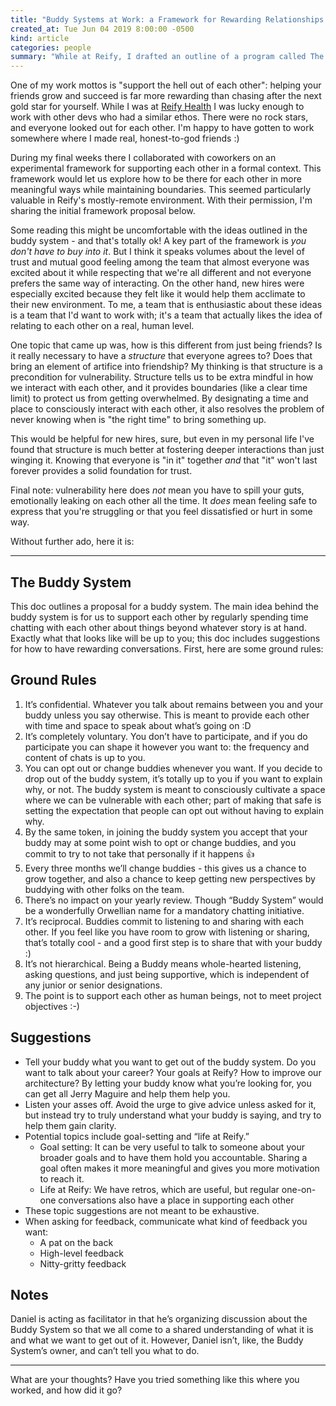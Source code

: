 ```yaml
---
title: "Buddy Systems at Work: a Framework for Rewarding Relationships on Remote Teams"
created_at: Tue Jun 04 2019 8:00:00 -0500
kind: article
categories: people
summary: "While at Reify, I drafted an outline of a program called The Buddy System. The idea was to provide a framework for devs to support each other. I'm sharing it here in case others find it useful."
---
```


One of my work mottos is "support the hell out of each other": helping
your friends grow and succeed is far more rewarding than chasing after
the next gold star for yourself. While I was at [Reify
Health](https://www.reifyhealth.com/) I was lucky enough to work with
other devs who had a similar ethos. There were no rock stars, and
everyone looked out for each other. I'm happy to have gotten to work
somewhere where I made real, honest-to-god friends :)

During my final weeks there I collaborated with coworkers on an
experimental framework for supporting each other in a formal
context. This framework would let us explore how to be there for each
other in more meaningful ways while maintaining boundaries. This
seemed particularly valuable in Reify's mostly-remote
environment. With their permission, I'm sharing the initial framework
proposal below.

Some reading this might be uncomfortable with the ideas outlined in
the buddy system - and that's totally ok! A key part of the framework
is _you don't have to buy into it_. But I think it speaks volumes
about the level of trust and mutual good feeling among the team that
almost everyone was excited about it while respecting that we're all
different and not everyone prefers the same way of interacting. On the
other hand, new hires were especially excited because they felt like
it would help them acclimate to their new environment. To me, a team
that is enthusiastic about these ideas is a team that I'd want to work
with; it's a team that actually likes the idea of relating to each
other on a real, human level.

One topic that came up was, how is this different from just being
friends? Is it really necessary to have a _structure_ that everyone
agrees to? Does that bring an element of artifice into friendship? My
thinking is that structure is a precondition for
vulnerability. Structure tells us to be extra mindful in how we
interact with each other, and it provides boundaries (like a clear
time limit) to protect us from getting overwhelmed. By designating a
time and place to consciously interact with each other, it also
resolves the problem of never knowing when is "the right time" to
bring something up.

This would be helpful for new hires, sure, but even in my personal
life I've found that structure is much better at fostering deeper
interactions than just winging it. Knowing that everyone is "in it"
together _and_ that "it" won't last forever provides a solid
foundation for trust.

Final note: vulnerability here does _not_ mean you have to spill your
guts, emotionally leaking on each other all the time. It _does_ mean
feeling safe to express that you're struggling or that you feel
dissatisfied or hurt in some way.

Without further ado, here it is:

---

## The Buddy System

This doc outlines a proposal for a buddy system. The main idea behind the buddy system is for us to support each other by regularly spending time chatting with each other about things beyond whatever story is at hand. Exactly what that looks like will be up to you; this doc includes suggestions for how to have rewarding conversations. First, here are some ground rules:


## Ground Rules

1. It’s confidential. Whatever you talk about remains between you and your buddy unless you say otherwise. This is meant to provide each other with time and space to speak about what’s going on :D
2. It’s completely voluntary. You don’t have to participate, and if you do participate you can shape it however you want to: the frequency and content of chats is up to you.
3. You can opt out or change buddies whenever you want. If you decide to drop out of the buddy system, it’s totally up to you if you want to explain why, or not. The buddy system is meant to consciously cultivate a space where we can be vulnerable with each other; part of making that safe is setting the expectation that people can opt out without having to explain why.
4. By the same token, in joining the buddy system you accept that your buddy may at some point wish to opt or change buddies, and you commit to try to not take that personally if it happens 👍
5. Every three months we’ll change buddies - this gives us a chance to grow together, and also a chance to keep getting new perspectives by buddying with other folks on the team.
6. There’s no impact on your yearly review. Though “Buddy System” would be a wonderfully Orwellian name for a mandatory chatting initiative.
7. It’s reciprocal. Buddies commit to listening to and sharing with each other. If you feel like you have room to grow with listening or sharing, that’s totally cool - and a good first step is to share that with your buddy :)
8. It’s not hierarchical. Being a Buddy means whole-hearted listening, asking questions, and just being supportive, which is independent of any junior or senior designations.
9. The point is to support each other as human beings, not to meet project objectives :-)

## Suggestions

* Tell your buddy what you want to get out of the buddy system. Do you want to talk about your career? Your goals at Reify? How to improve our architecture? By letting your buddy know what you’re looking for, you can get all Jerry Maguire and help them help you.
* Listen your asses off. Avoid the urge to give advice unless asked for it, but instead try to truly understand what your buddy is saying, and try to help them gain clarity.
* Potential topics include goal-setting and “life at Reify.”
  * Goal setting: It can be very useful to talk to someone about your broader goals and to have them hold you accountable. Sharing a goal often makes it more meaningful and gives you more motivation to reach it.
  * Life at Reify: We have retros, which are useful, but regular one-on-one conversations also have a place in supporting each other
* These topic suggestions are not meant to be exhaustive.
* When asking for feedback, communicate what kind of feedback you want:
  * A pat on the back
  * High-level feedback
  * Nitty-gritty feedback

## Notes

Daniel is acting as facilitator in that he’s organizing discussion about the Buddy System so that we all come to a shared understanding of what it is and what we want to get out of it. However, Daniel isn’t, like, the Buddy System’s owner, and can’t tell you what to do.

---

What are your thoughts? Have you tried something like this where you
worked, and how did it go?

